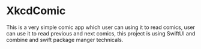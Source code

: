# XkcdComic

This is a very simple comic app which user can using it to read comics, user can use it to read previous and next comics, 
this project is using SwiftUI and combine and swift package manger technicals.

